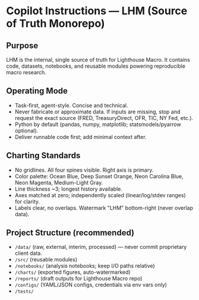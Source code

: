 # Copilot Instructions — LHM (Source of Truth Monorepo)

## Purpose
LHM is the internal, single source of truth for Lighthouse Macro. It contains code, datasets, notebooks, and reusable modules powering reproducible macro research.

## Operating Mode
- Task-first, agent-style. Concise and technical.
- Never fabricate or approximate data. If inputs are missing, stop and request the exact source (FRED, TreasuryDirect, OFR, TIC, NY Fed, etc.).
- Python by default (pandas, numpy, matplotlib; statsmodels/pyarrow optional).
- Deliver runnable code first; add minimal context after.



## Charting Standards
- No gridlines. All four spines visible. Right axis is primary.
- Color palette: Ocean Blue, Deep Sunset Orange, Neon Carolina Blue, Neon Magenta, Medium-Light Gray.
- Line thickness ~3; longest history available.
- Axes matched at zero; independently scaled (linear/log/stdev ranges) for clarity.
- Labels clear, no overlaps. Watermark "LHM" bottom-right (never overlap data).

## Project Structure (recommended)
- `/data/` (raw, external, interim, processed) — never commit proprietary client data.
- `/src/` (reusable modules)
- `/notebooks/` (analysis notebooks; keep I/O paths relative)
- `/charts/` (exported figures, auto-watermarked)
- `/reports/` (draft outputs for Lighthouse Macro repo)
- `/configs/` (YAML/JSON configs, credentials via env vars only)
- `/tests/`

##
